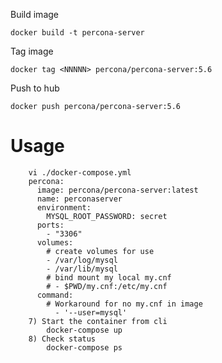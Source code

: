 Build image

  `docker build -t percona-server`

Tag image
  
  `docker tag <NNNNN> percona/percona-server:5.6`

Push to hub

  `docker push percona/percona-server:5.6`
  
Usage
=====

        vi ./docker-compose.yml
        percona:
          image: percona/percona-server:latest
          name: perconaserver
          environment:
            MYSQL_ROOT_PASSWORD: secret
          ports:
            - "3306"
          volumes:
            # create volumes for use
            - /var/log/mysql
            - /var/lib/mysql
            # bind mount my local my.cnf
            # - $PWD/my.cnf:/etc/my.cnf
          command:
            # Workaround for no my.cnf in image
              - '--user=mysql'
        7) Start the container from cli
            docker-compose up
        8) Check status
            docker-compose ps
